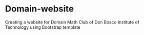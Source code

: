 # Domain-website
Creating a website for Domain Math Club of Don Bosco Institute of Technology using Bootstrap template
